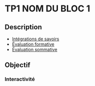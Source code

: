 # TP1 <!-- varexp:begin BLOC1 -->NOM DU BLOC 1<!-- varexp:end --> 

## Description

* [Intégrations de savoirs](../../03-savoirs/01/README.md  )
* [Évaluation formative](../../04-evaluations/formatives/01/)
* [Évaluation sommative](../../04-evaluations/sommatives/01/)

## Objectif



### Interactivité

